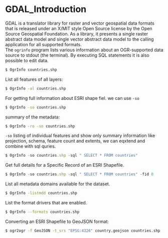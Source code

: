 # GDAL_Introduction
GDAL is a translator library for raster and vector geospatial data formats that is released under an X/MIT style Open Source license by the Open Source Geospatial Foundation. As a library, it presents a single raster abstract data model and single vector abstract data model to the calling application for all supported formats. <br />
The  `ogrinfo` program lists various information about an OGR-supported data source to stdout (the terminal). By executing SQL statements it is also possible to edit data.

```bash
$ OgrInfo countries.shp
```
List all features of all layers:
```bash
$ OgrInfo -al countries.shp 
```

For getting full information about ESRI shape fiel. we can use  `-so`
```bash
$ OgrInfo -so countries.shp
```
summary of the metadata:
```bash
$ OgrInfo -ro -so countries.shp
```
`-so` listing of individual features and show only summary information like projection, schema, feature count and extents, we can eqxtend and combine with sql quries.
```js
$ OgrInfo -so countries.shp -sql " SELECT * FROM countries"
```
Get full details for a Specific Record of an ESRI Shapefile.
```js
$ OgrInfo -so countries.shp -sql " SELECT * FROM countries" -fid 0
```
List all metadata domains available for the dataset.
```bash
$ OgrInfo -listmdd countries.shp
```
List the format drivers that are enabled.
```bash
$ OgrInfo --formats countries.shp 
```
Converting an ESRI Shapefile to GeoJSON format:
```bash
$ ogr2ogr -f GeoJSON -t_srs "EPSG:4326" country.geojson countries.shp
```



